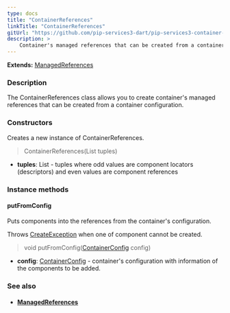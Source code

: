 ```yaml
---
type: docs
title: "ContainerReferences"
linkTitle: "ContainerReferences"
gitUrl: "https://github.com/pip-services3-dart/pip-services3-container-dart"
description: >
    Container's managed references that can be created from a container's configuration.
---
```


**Extends:** [ManagedReferences](../managed_references)

### Description

The ContainerReferences class allows you to create container's managed references that can be created from a container configuration.

### Constructors
Creates a new instance of ContainerReferences.

> ContainerReferences(List tuples)

- **tuples**: List - tuples where odd values are component locators (descriptors) and even values are component references

### Instance methods

#### putFromConfig
Puts components into the references from the container's configuration.

Throws [CreateException](../../../components/build/create_exception) when one of component cannot be created.

> void putFromConfig([ContainerConfig](../../config/container_config) config)
- **config**: [ContainerConfig](../../config/container_config) - container's configuration with information of the components to be added.


### See also
- #### [ManagedReferences](../managed_references)
